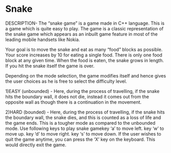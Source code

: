# Snake
DESCRIPTION-
The “snake game” is a game made in C++ language. This is a game which is quite
easy to play. The game is a classic representation of the snake game which appears
as an inbuilt game feature in most of the leading mobile handsets like Nokia.

Your goal is to move the snake and eat as many “food” blocks as possible. Your
score increases by 10 for eating a single food. There is only one food block at any
given time. When the food is eaten, the snake grows in length. If you hit the snake
itself the game is over.

Depending on the mode selection, the game modifies itself and hence gives the user
choices as he is free to select the difficulty level.

1)EASY (unbounded) - Here, during the process of travelling, if the snake hits the
boundary wall, it does not die, instead it comes out from the opposite wall as though
there is a continuation in the movement.

2)HARD (bounded) - Here, during the process of travelling, if the snake hits the
boundary wall, the snake dies, and this is counted as a loss of life and the game ends.
This is a tougher mode as compared to the unbounded mode.
Use following keys to play snake gamekey ‘a’ to move left.
key ‘w’ to move up.
key ‘d’ to move right.
key ‘s’ to move down.
If the user wishes to quit the game anytime, you can press the ‘X’ key on the
keyboard. This would directly exit the game.
